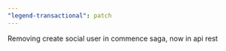 ```yaml
---
"legend-transactional": patch
---
```


Removing create social user in commence saga, now in api rest
